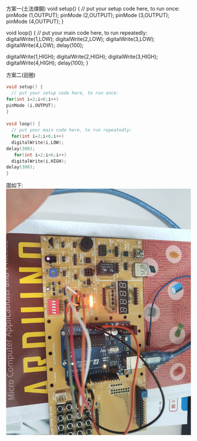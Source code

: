 方案一(土法煉鋼)
void setup() {
  // put your setup code here, to run once:
pinMode (1,OUTPUT);
pinMode (2,OUTPUT);
pinMode (3,OUTPUT);
pinMode (4,OUTPUT);
}

void loop() {
  // put your main code here, to run repeatedly:
digitalWrite(1,LOW);
digitalWrite(2,LOW);
digitalWrite(3,LOW);
digitalWrite(4,LOW);
delay(100);


digitalWrite(1,HIGH);
digitalWrite(2,HIGH);
digitalWrite(3,HIGH);
digitalWrite(4,HIGH);
delay(100);
}


方案二(迴圈)
```C++
void setup() {
  // put your setup code here, to run once:
for(int i=2;i<6;i++)
pinMode (i,OUTPUT);
}

void loop() {
  // put your main code here, to run repeatedly:
  for(int i=2;i<6;i++)
  digitalWrite(i,LOW);
delay(300); 
   for(int i=2;i<6;i++)
  digitalWrite(i,HIGH);
delay(300);
}
```


圖如下:![image](https://github.com/EN-PEN/4red-led/blob/master/IMG20200908142656.jpg)
